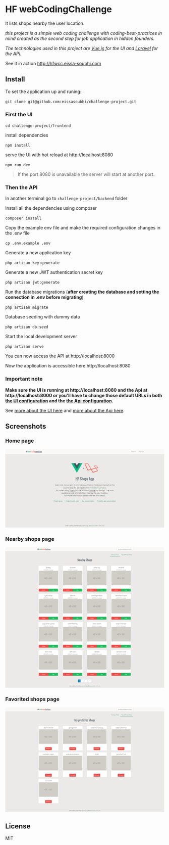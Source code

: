 # HF webCodingChallenge
It lists shops nearby the user location.

*this project is a simple web coding challenge with coding-best-practices in mind created as the second step for job application in hidden founders.*

*The technologies used in this project are [Vue.js](https://vuejs.org) for the UI and [Laravel](http://laravel.com) for the API.*

See it in action http://hfwcc.eissa-soubhi.com

## Install
To set the application up and runing:

`git clone git@github.com:eissasoubhi/challenge-project.git`
### First the UI 
`cd challenge-project/frontend`

install dependencies

`npm install`

serve the UI with hot reload at http://localhost:8080

`npm run dev`
> If the port 8080 is unavailable the server will start at another port.


### Then the API
In another terminal go to `challenge-project/backend` folder


Install all the dependencies using composer

`composer install`

Copy the example env file and make the required configuration changes in the .env file

`cp .env.example .env`

Generate a new application key

`php artisan key:generate`

Generate a new JWT authentication secret key

`php artisan jwt:generate`

Run the database migrations (**after creating the database and setting the connection in .env before migrating**)

`php artisan migrate`

Database seeding with dummy data

`php artisan db:seed`

Start the local development server

`php artisan serve`

You can now access the API at http://localhost:8000


Now the application is accessible here http://localhost:8080

### Important note
**Make sure the UI is running at http://localhost:8080 and the Api at http://localhost:8000 or you'll have to change those default URLs in both [the UI configuration](https://github.com/eissasoubhi/challenge-project/tree/master/frontend#configuration "the UI configuration") and the [the Api configuration](https://github.com/eissasoubhi/challenge-project/tree/master/backend#cross-origin-resource-sharing-cors "the Api configuration").**

See [more about the UI here](https://github.com/eissasoubhi/challenge-project/tree/master/frontend "more about the UI here") and [more about the Api here](https://github.com/eissasoubhi/challenge-project/tree/master/backend "more about the Api here").

## Screenshots
### Home page
![HF webCodingChallenge](https://raw.githubusercontent.com/eissasoubhi/challenge-project/master/home.png "HF webCodingChallenge Home page")

### Nearby shops page
![HF webCodingChallenge](https://raw.githubusercontent.com/eissasoubhi/challenge-project/master/nearby.png "HF webCodingChallenge Nearby shops page")

### Favorited shops page
![HF webCodingChallenge](https://raw.githubusercontent.com/eissasoubhi/challenge-project/master/favorited.png "HF webCodingChallenge Favorited shops page")

## License
MIT
